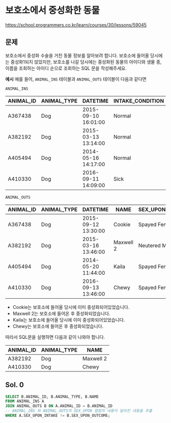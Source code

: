 # 보호소에서 중성화한 동물
https://school.programmers.co.kr/learn/courses/30/lessons/59045

## 문제
보호소에서 중성화 수술을 거친 동물 정보를 알아보려 합니다. 보호소에 들어올 당시에는 중성화1되지 않았지만, 보호소를 나갈 당시에는 중성화된 동물의 아이디와 생물 종, 이름을 조회하는 아이디 순으로 조회하는 SQL 문을 작성해주세요.

**예시**
예를 들어, `ANIMAL_INS` 테이블과 `ANIMAL_OUTS` 테이블이 다음과 같다면

`ANIMAL_INS`

| ANIMAL_ID | ANIMAL_TYPE | DATETIME             | INTAKE_CONDITION | NAME      | SEX_UPON_INTAKE |
|-----------|-------------|----------------------|------------------|-----------|-----------------|
| A367438   | Dog         | 2015-09-10 16:01:00  | Normal           | Cookie    | Spayed Female   |
| A382192   | Dog         | 2015-03-13 13:14:00  | Normal           | Maxwell 2 | Intact Male     |
| A405494   | Dog         | 2014-05-16 14:17:00  | Normal           | Kaila     | Spayed Female   |
| A410330   | Dog         | 2016-09-11 14:09:00  | Sick             | Chewy     | Intact Female   |

`ANIMAL_OUTS`

| ANIMAL_ID | ANIMAL_TYPE | DATETIME             | NAME      | SEX_UPON_OUTCOME |
|-----------|-------------|----------------------|-----------|------------------|
| A367438   | Dog         | 2015-09-12 13:30:00  | Cookie    | Spayed Female   |
| A382192   | Dog         | 2015-03-16 13:46:00  | Maxwell 2 | Neutered Male    |
| A405494   | Dog         | 2014-05-20 11:44:00  | Kaila     | Spayed Female   |
| A410330   | Dog         | 2016-09-13 13:46:00  | Chewy     | Spayed Female   |

- Cookie는 보호소에 들어올 당시에 이미 중성화되어있었습니다.
- Maxwell 2는 보호소에 들어온 후 중성화되었습니다.
- Kaila는 보호소에 들어올 당시에 이미 중성화되어있었습니다.
- Chewy는 보호소에 들어온 후 중성화되었습니다.

따라서 SQL문을 실행하면 다음과 같이 나와야 합니다.

|ANIMAL_ID|ANIMAL_TYPE|NAME|
|-|-|-|
|A382192|Dog|Maxwell 2|
|A410330|Dog|Chewy|

## Sol. 0
```sql
SELECT B.ANIMAL_ID, B.ANIMAL_TYPE, B.NAME
FROM ANIMAL_INS A
JOIN ANIMAL_OUTS B ON A.ANIMAL_ID = B.ANIMAL_ID
-- ANIMAL_INS 와 ANIMAL_OUTS의 SEX_UPON 컬럼의 내용이 달라진 내용을 추출
WHERE A.SEX_UPON_INTAKE != B.SEX_UPON_OUTCOME;
```